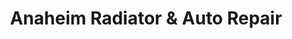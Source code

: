 ---
title: "Anaheim Radiator & Auto Repair"
url: /anaheim/anaheim-radiator-und-auto-repair/
shop: Autowerkstatt
---